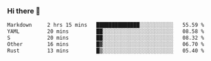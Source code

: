 ### Hi there 👋

<!--
**WShiBin/WShiBin** is a ✨ _special_ ✨ repository because its `README.md` (this file) appears on your GitHub profile.

Here are some ideas to get you started:

- 🔭 I’m currently working on ...
- 🌱 I’m currently learning ...
- 👯 I’m looking to collaborate on ...
- 🤔 I’m looking for help with ...
- 💬 Ask me about ...
- 📫 How to reach me: ...
- 😄 Pronouns: ...
- ⚡ Fun fact: ...
-->

<!--START_SECTION:waka-->

```txt
Markdown     2 hrs 15 mins   ██████████████░░░░░░░░░░░   55.59 %
YAML         20 mins         ██░░░░░░░░░░░░░░░░░░░░░░░   08.58 %
S            20 mins         ██░░░░░░░░░░░░░░░░░░░░░░░   08.32 %
Other        16 mins         █▓░░░░░░░░░░░░░░░░░░░░░░░   06.70 %
Rust         13 mins         █▒░░░░░░░░░░░░░░░░░░░░░░░   05.40 %
```

<!--END_SECTION:waka-->
